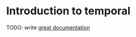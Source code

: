 # Introduction to temporal

TODO: write [great documentation](http://jacobian.org/writing/what-to-write/)
